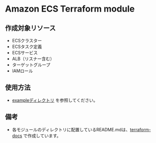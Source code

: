 # Amazon ECS Terraform module

## 作成対象リソース

- ECSクラスター
- ECSタスク定義
- ECSサービス
- ALB（リスナー含む）
- ターゲットグループ
- IAMロール

## 使用方法

- [exampleディレクトリ](https://github.com/tetsuya-stn/terraform-ecs-module/tree/main/example) を参照してください。

## 備考

- 各モジュールのディレクトリに配置しているREADME.mdは、[terraform-docs](https://github.com/terraform-docs/terraform-docs) で作成しています。
